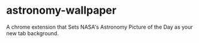 # astronomy-wallpaper
A chrome extension that Sets NASA's Astronomy Picture of the Day as your new tab background.
